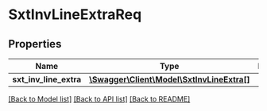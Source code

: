 # SxtInvLineExtraReq

## Properties
Name | Type | Description | Notes
------------ | ------------- | ------------- | -------------
**sxt_inv_line_extra** | [**\Swagger\Client\Model\SxtInvLineExtra[]**](SxtInvLineExtra.md) |  | [optional] 

[[Back to Model list]](../README.md#documentation-for-models) [[Back to API list]](../README.md#documentation-for-api-endpoints) [[Back to README]](../README.md)


